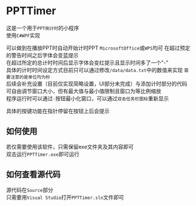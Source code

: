 # PPTTimer
这是一个用于`PPT倒计时`的小程序  
使用`C#WPF`实现  

可以做到在播放PPT时自动开始计时PPT `MicrosoftOffice`或`WPS`均可
在超过预定的警告时间之后字体会变蓝提示  
在超过所定的总计时时间后显示字体会变红提示且显示时间多了一个"-"  
具体的计时时间设定方式目前只可以通过修改`/data/data.txt`中的数值来实现 `需要注意的是单位均为秒`  
后续会补充设置（目前仅实现简略设置，UI部分未完成）与添加计时部分的代码  
可自由调节窗口大小，但有最大值与最小值限制且窗口为等比例缩放  
程序运行时可以通过`-`按钮最小化窗口，可以通过`双击任务栏图标`重新显示  

具体的按键功能在指针停留在按钮上后会提示

## 如何使用
若仅需要使用该软件，只需保留exe文件夹及其内容即可  
双击运行`PPTTimer.exe`即可运行

## 如何查看源代码
源代码在`Source`部分  
只需要用`Visual Studio`打开`PPTTimer.sln`文件即可
